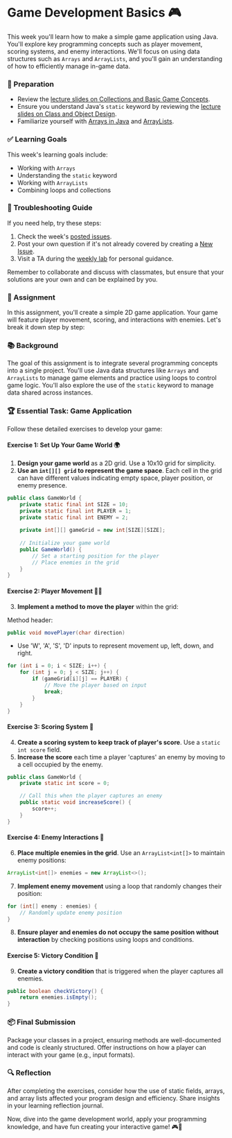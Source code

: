 # Game Development Basics 🎮

This week you'll learn how to make a simple game application using Java. You'll explore key programming concepts such as player movement, scoring systems, and enemy interactions. We'll focus on using data structures such as `Arrays` and `ArrayLists`, and you'll gain an understanding of how to efficiently manage in-game data.

### 📝 Preparation

- Review the [lecture slides on Collections and Basic Game Concepts](https://docs.google.com/presentation/d/1qIjQ10Dy7RW00wit0Ud5vX_012pH_1chOcuvpkt03cg/edit#slide=id.p).
- Ensure you understand Java's `static` keyword by reviewing the [lecture slides on Class and Object Design](https://docs.oracle.com/javase/tutorial/java/javaOO/classvars.html).
- Familiarize yourself with [Arrays in Java](https://docs.oracle.com/javase/tutorial/java/nutsandbolts/arrays.html) and [ArrayLists](https://docs.oracle.com/en/java/javase/17/docs/api/java.base/java/util/ArrayList.html).

### ✅ Learning Goals

This week's learning goals include:

- Working with `Arrays`
- Understanding the `static` keyword
- Working with `ArrayLists`
- Combining loops and collections

### 🚨 Troubleshooting Guide

If you need help, try these steps:

1. Check the week's [posted issues](https://gits-15.sys.kth.se/inda-24/help/issues).
2. Post your own question if it's not already covered by creating a [New Issue](https://gits-15.sys.kth.se/inda-24/help/issues/new).
3. Visit a TA during the [weekly lab](https://queue.csc.kth.se/Queue/INDA) for personal guidance.

Remember to collaborate and discuss with classmates, but ensure that your solutions are your own and can be explained by you.

### 🎯 Assignment

In this assignment, you'll create a simple 2D game application. Your game will feature player movement, scoring, and interactions with enemies. Let's break it down step by step:

### 📚 Background

The goal of this assignment is to integrate several programming concepts into a single project. You'll use Java data structures like `Arrays` and `ArrayLists` to manage game elements and practice using loops to control game logic. You'll also explore the use of the `static` keyword to manage data shared across instances.

### 🏆 Essential Task: Game Application

Follow these detailed exercises to develop your game:

#### Exercise 1: Set Up Your Game World 🌍

1. **Design your game world** as a 2D grid. Use a 10x10 grid for simplicity.
2. **Use an `int[][] grid` to represent the game space**. Each cell in the grid can have different values indicating empty space, player position, or enemy presence.

```java
public class GameWorld {
    private static final int SIZE = 10;
    private static final int PLAYER = 1;
    private static final int ENEMY = 2;
    
    private int[][] gameGrid = new int[SIZE][SIZE];
    
    // Initialize your game world
    public GameWorld() {
        // Set a starting position for the player
        // Place enemies in the grid
    }
}
```

#### Exercise 2: Player Movement 🚶‍♂️

3. **Implement a method to move the player** within the grid: 

Method header:
```java
public void movePlayer(char direction)
```
- Use 'W', 'A', 'S', 'D' inputs to represent movement up, left, down, and right.

```java
for (int i = 0; i < SIZE; i++) {
    for (int j = 0; j < SIZE; j++) {
        if (gameGrid[i][j] == PLAYER) {
            // Move the player based on input
            break;
        }
    }
}
```

#### Exercise 3: Scoring System 🏅

4. **Create a scoring system to keep track of player's score**. Use a `static int score` field.
5. **Increase the score** each time a player 'captures' an enemy by moving to a cell occupied by the enemy.

```java
public class GameWorld {
    private static int score = 0;

    // Call this when the player captures an enemy
    public static void increaseScore() {
        score++;
    }
}
```

#### Exercise 4: Enemy Interactions 👾

6. **Place multiple enemies in the grid**. Use an `ArrayList<int[]>` to maintain enemy positions:

```java
ArrayList<int[]> enemies = new ArrayList<>();
```

7. **Implement enemy movement** using a loop that randomly changes their position:

```java
for (int[] enemy : enemies) {
    // Randomly update enemy position
}
```

8. **Ensure player and enemies do not occupy the same position without interaction** by checking positions using loops and conditions.

#### Exercise 5: Victory Condition 🎉

9. **Create a victory condition** that is triggered when the player captures all enemies.

```java
public boolean checkVictory() {
    return enemies.isEmpty();
}
```

### 📦 Final Submission

Package your classes in a project, ensuring methods are well-documented and code is cleanly structured. Offer instructions on how a player can interact with your game (e.g., input formats).

### 🔍 Reflection

After completing the exercises, consider how the use of static fields, arrays, and array lists affected your program design and efficiency. Share insights in your learning reflection journal.

Now, dive into the game development world, apply your programming knowledge, and have fun creating your interactive game! 🎮🚀